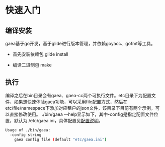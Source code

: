 # 快速入门

## 编译安装

gaea基于go开发，基于glide进行版本管理，并依赖goyacc、gofmt等工具。

* 首先安装依赖包
glide install

* 编译二进制包
make

## 执行

编译之后在bin目录会有gaea、gaea-cc两个可执行文件。etc目录下为配置文件，如果想快速体验gaea功能，可以采用file配置方式，然后在etc/file/namespace下添加对应租户的json文件，该目录下目前有两个示例，可以直接修改使用。
./bin/gaea --help显示如下，其中-config是指定配置文件位置，默认为./etc/gaea.ini，具体配置见[配置说明](configuration.md)。

```bash
Usage of ./bin/gaea:
  -config string
    gaea config file (default "etc/gaea.ini")
```
